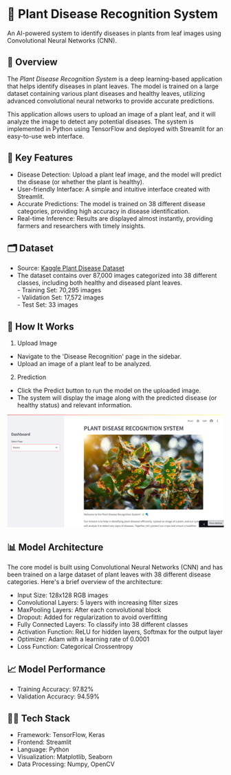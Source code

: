 # 🌿 Plant Disease Recognition System

An AI-powered system to identify diseases in plants from leaf images using Convolutional Neural Networks (CNN).

## 📜 Overview
The *Plant Disease Recognition System* is a deep learning-based application that helps identify diseases in plant leaves. The model is trained on a large dataset containing various plant diseases and healthy leaves, utilizing advanced convolutional neural networks to provide accurate predictions.

This application allows users to upload an image of a plant leaf, and it will analyze the image to detect any potential diseases. The system is implemented in Python using TensorFlow and deployed with Streamlit for an easy-to-use web interface.

## 🎯 Key Features
- Disease Detection: Upload a plant leaf image, and the model will predict the disease (or whether the plant is healthy).
- User-friendly Interface: A simple and intuitive interface created with Streamlit.
- Accurate Predictions: The model is trained on 38 different disease categories, providing high accuracy in disease identification.
- Real-time Inference: Results are displayed almost instantly, providing farmers and researchers with timely insights.

## 🗂️ Dataset
- Source: [Kaggle Plant Disease Dataset](https://www.kaggle.com/datasets/vipoooool/new-plant-diseases-dataset)
- The dataset contains over 87,000 images categorized into 38 different classes, including both healthy and diseased plant leaves.<br>
         - Training Set: 70,295 images<br>
         - Validation Set: 17,572 images<br>
         - Test Set: 33 images

## 🚀 How It Works
1. Upload Image
- Navigate to the 'Disease Recognition' page in the sidebar.<br>
- Upload an image of a plant leaf to be analyzed.
2. Prediction
- Click the Predict button to run the model on the uploaded image.<br>
- The system will display the image along with the predicted disease (or healthy status) and relevant information.

![app_img](https://github.com/NimsW20/Plant-disease-predictor/blob/f92954ee1fe25b293626ddc1943b6e9c459cd72b/image.png)

## 📊 Model Architecture
The core model is built using Convolutional Neural Networks (CNN) and has been trained on a large dataset of plant leaves with 38 different disease categories. Here's a brief overview of the architecture:

- Input Size: 128x128 RGB images
- Convolutional Layers: 5 layers with increasing filter sizes
- MaxPooling Layers: After each convolutional block
- Dropout: Added for regularization to avoid overfitting
- Fully Connected Layers: To classify into 38 different classes
- Activation Function: ReLU for hidden layers, Softmax for the output layer
- Optimizer: Adam with a learning rate of 0.0001
- Loss Function: Categorical Crossentropy

## 📈 Model Performance
- Training Accuracy: 97.82%
- Validation Accuracy: 94.59%

## 👩‍💻 Tech Stack
- Framework: TensorFlow, Keras
- Frontend: Streamlit
- Language: Python
- Visualization: Matplotlib, Seaborn
- Data Processing: Numpy, OpenCV
